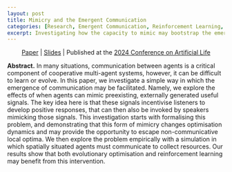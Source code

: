 ```yaml
---
layout: post
title: Mimicry and the Emergent Communication
categories: [Research, Emergent Communication, Reinforcement Learning, Evolutionary Computation]
excerpt: Investigating how the capacity to mimic may bootstrap the emergence of communication beween cooperating agents.
---
```


<p align=center>
<a href="https://arxiv.org/abs/2405.16622">Paper</a> | <a href="https://">Slides</a> | Published at the <a href="https://2024.alife.org/detailed_program.html">2024 Conference on Artificial Life</a>
</p>

**Abstract.** In many situations, communication between agents is a critical component of cooperative multi-agent systems, however, it can be difficult to learn or evolve.
In this paper, we investigate a simple way in which the emergence of communication may be facilitated.
Namely, we explore the effects of when agents can mimic preexisting, externally generated useful signals.
The key idea here is that these signals incentivise listeners to develop positive responses, that can then also be invoked by speakers mimicking those signals.
This investigation starts with formalising this problem, and demonstrating that this form of mimicry changes optimisation dynamics and may provide the opportunity to escape non-communicative local optima.
We then explore the problem empirically with a simulation in which spatially situated agents must communicate to collect resources.
Our results show that both evolutionary optimisation and reinforcement learning may benefit from this intervention.
